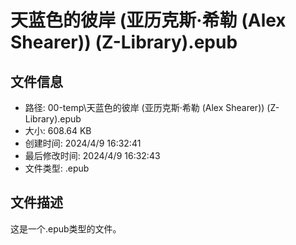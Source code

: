﻿# 天蓝色的彼岸 (亚历克斯·希勒 (Alex Shearer)) (Z-Library).epub

## 文件信息
- 路径: 00-temp\天蓝色的彼岸 (亚历克斯·希勒 (Alex Shearer)) (Z-Library).epub
- 大小: 608.64 KB
- 创建时间: 2024/4/9 16:32:41
- 最后修改时间: 2024/4/9 16:32:43
- 文件类型: .epub

## 文件描述
这是一个.epub类型的文件。

